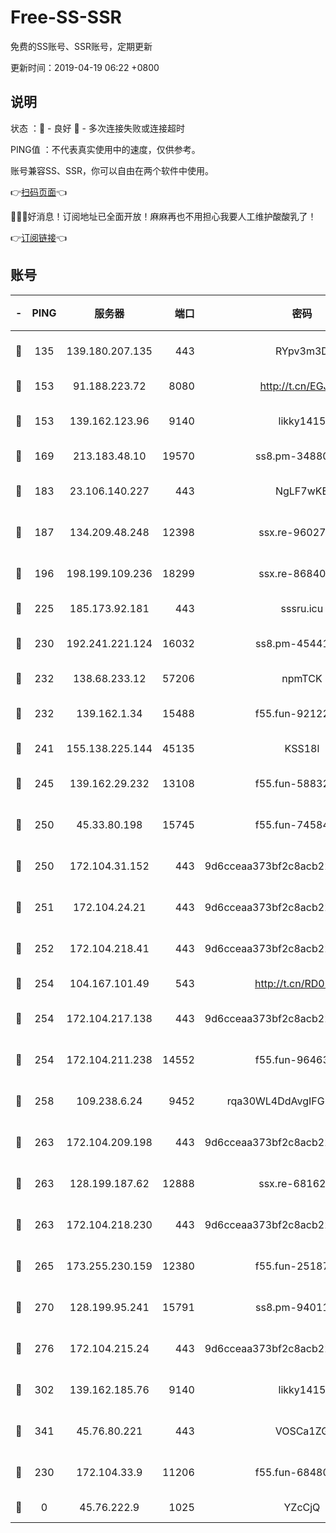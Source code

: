 # Free-SS-SSR

免费的SS账号、SSR账号，定期更新

更新时间：2019-04-19 06:22 +0800

## 说明

状态     ：🙂 - 良好 🙁 - 多次连接失败或连接超时

PING值   ：不代表真实使用中的速度，仅供参考。

账号兼容SS、SSR，你可以自由在两个软件中使用。

👉[扫码页面](https://liesauer.github.io/Free-SS-SSR/)👈

🎉🎉🎉好消息！订阅地址已全面开放！麻麻再也不用担心我要人工维护酸酸乳了！

👉[订阅链接](https://www.liesauer.net/yogurt/subscribe?ACCESS_TOKEN=DAYxR3mMaZAsaqUb)👈

## 账号

|-|PING|服务器|端口|密码|加密方式|区域|
|:----:|:----:|:-----:|-----:|:----:|:----:|:----:|
|🙂|135|139.180.207.135|443|RYpv3m3D|aes-256-cfb|JP|
|🙂|153|91.188.223.72|8080|http://t.cn/EGJIyrl|rc4-md5|RU|
|🙂|153|139.162.123.96|9140|likky1415|aes-256-cfb|JP|
|🙂|169|213.183.48.10|19570|ss8.pm-34880278|rc4-md5|RU|
|🙂|183|23.106.140.227|443|NgLF7wKB|aes-256-cfb|US|
|🙂|187|134.209.48.248|12398|ssx.re-96027580|aes-256-cfb|US|
|🙂|196|198.199.109.236|18299|ssx.re-86840867|aes-256-cfb|US|
|🙂|225|185.173.92.181|443|sssru.icu|rc4-md5|RU|
|🙂|230|192.241.221.124|16032|ss8.pm-45441503|aes-256-cfb|US|
|🙂|232|138.68.233.12|57206|npmTCK|rc4-md5|US|
|🙂|232|139.162.1.34|15488|f55.fun-92122073|aes-256-cfb|SG|
|🙂|241|155.138.225.144|45135|KSS18l|rc4-md5|US|
|🙂|245|139.162.29.232|13108|f55.fun-58832525|aes-256-cfb|SG|
|🙂|250|45.33.80.198|15745|f55.fun-74584715|aes-256-cfb|US|
|🙂|250|172.104.31.152|443|9d6cceaa373bf2c8acb22e60b6a58be6|aes-256-cfb|US|
|🙂|251|172.104.24.21|443|9d6cceaa373bf2c8acb22e60b6a58be6|aes-256-cfb|US|
|🙂|252|172.104.218.41|443|9d6cceaa373bf2c8acb22e60b6a58be6|aes-256-cfb|US|
|🙂|254|104.167.101.49|543|http://t.cn/RD0D7sx|rc4-md5|CA|
|🙂|254|172.104.217.138|443|9d6cceaa373bf2c8acb22e60b6a58be6|aes-256-cfb|US|
|🙂|254|172.104.211.238|14552|f55.fun-96463764|aes-256-cfb|US|
|🙂|258|109.238.6.24|9452|rqa30WL4DdAvgIFG6Fs3znzTa|aes-256-cfb|FR|
|🙂|263|172.104.209.198|443|9d6cceaa373bf2c8acb22e60b6a58be6|aes-256-cfb|US|
|🙂|263|128.199.187.62|12888|ssx.re-68162593|aes-256-cfb|SG|
|🙂|263|172.104.218.230|443|9d6cceaa373bf2c8acb22e60b6a58be6|aes-256-cfb|US|
|🙂|265|173.255.230.159|12380|f55.fun-25187450|aes-256-cfb|US|
|🙂|270|128.199.95.241|15791|ss8.pm-94011498|aes-256-cfb|SG|
|🙂|276|172.104.215.24|443|9d6cceaa373bf2c8acb22e60b6a58be6|aes-256-cfb|US|
|🙂|302|139.162.185.76|9140|likky1415|aes-256-cfb|DE|
|🙂|341|45.76.80.221|443|VOSCa1ZG|aes-256-cfb|DE|
|🙂|230|172.104.33.9|11206|f55.fun-68480715|aes-256-cfb|SG|
|🙁|0|45.76.222.9|1025|YZcCjQ|rc4-md5|JP|

